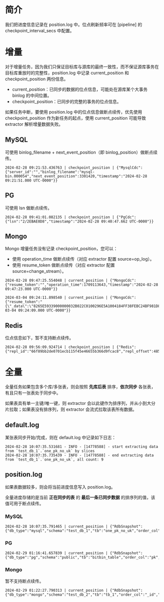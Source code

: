 # 简介

我们把进度信息记录在 position.log 中。位点刷新频率可在 [pipeline] 的 checkpoint_interval_secs 中配置。

# 增量

对于增量任务，因为我们只保证目标库与源库的最终一致性，而不保证源库事务在目标库重放时的完整性，position.log 中记录 current_position 和 checkpoint_position 两份信息。

- current_position：已同步的数据的位点信息，可能处在源库某个大事务 binlog 的中间位置。
- checkpoint_position：已同步的完整的事务的位点信息。

如果任务中断，要使用 position.log 中的位点信息做断点续传，优先使用 checkpoint_position 作为新任务的起点，使用 current_position 可能导致 extractor 解析增量数据失败。

## MySQL

可使用 binlog_filename + next_event_position（即 binlog_position）做断点续传。

```
2024-02-28 09:21:53.436763 | checkpoint_position | {"MysqlCdc":{"server_id":"","binlog_filename":"mysql-bin.000054","next_event_position":3301420,"timestamp":"2024-02-28 09:21:51.000 UTC-0000"}}
```

## PG

可使用 lsn 做断点续传。

```
2024-02-28 09:41:01.082135 | checkpoint_position | {"PgCdc":{"lsn":"2/2EBAE0D8","timestamp":"2024-02-28 09:40:47.662 UTC-0000"}}
```

## Mongo

Mongo 增量任务没有记录 checkpoint_position，您可以：

- 使用 operation_time 做断点续传（对应 extractor 配置 source=op_log）。
- 使用 resume_token 做断点续传（对应 extractor 配置 source=change_stream）。

```
2024-02-28 09:47:25.554048 | current_position | {"MongoCdc":{"resume_token":"","operation_time":1709113643,"timestamp":"2024-02-28 09:47:23.000 UTC-0000"}}
```

```
2024-03-04 09:24:11.898540 | current_position | {"MongoCdc":{"resume_token":"{\"_data\":\"8265E59339000000032B022C0100296E5A1004184FF38FEBC24BF981D8CF6C7AC5D3FE46645F6964006465E593330723C12A0F3BBC2E0004\"}","operation_time":1709544249,"timestamp":"2024-03-04 09:24:09.000 UTC-0000"}}
```


## Redis

位点信息如下，暂不支持断点续传。

```
2024-02-28 09:56:09.924714 | checkpoint_position | {"Redis":{"repl_id":"66f89bb2de0701ecb115f45e46655b366d9fcac8","repl_offset":4850539,"now_db_id":0,"timestamp":""}}
```

# 全量

全量任务如果包含多个库/多张表，则会按照 **先库后表** 排序，**依次同步** 各张表，有且只有一张表处于同步中。

如果表具有单一主键/唯一键，则 extractor 会以此键作为排序列，并从小到大分片拉取；如果表没有排序列，则 extractor 会流式拉取该表所有数据。

## default.log

某张表同步开始/完成，则在 default.log 中记录如下日志：

```
2024-02-28 10:07:35.531681 - INFO - [14778588] - start extracting data from `test_db_1`.`one_pk_no_uk` by slices
2024-02-28 10:07:35.735439 - INFO - [14778588] - end extracting data from `test_db_1`.`one_pk_no_uk`, all count: 9
```

## position.log

如果表数据较多，则会将当前进度信息写入 position.log。

全量进度存储的是当前 **正在同步的表** 的 **最后一条已同步数据** 的排序列的值，该值可用于断点续传。

### MySQL

```
2024-02-28 10:07:35.791465 | current_position | {"RdbSnapshot":{"db_type":"mysql","schema":"test_db_1","tb":"one_pk_no_uk","order_col":"f_0","value":"9"}}
```

### PG

```
2024-02-29 01:16:41.657839 | current_position | {"RdbSnapshot":{"db_type":"pg","schema":"public","tb":"bitbin_table","order_col":"pk","value":"2"}}
```

### Mongo

暂不支持断点续传。

```
2024-02-29 01:22:27.790313 | current_position | {"RdbSnapshot":{"db_type":"mongo","schema":"test_db_2","tb":"tb_1","order_col":"_id","value":"65dfdc512e7b06b6e2b3a3a1"}}
```